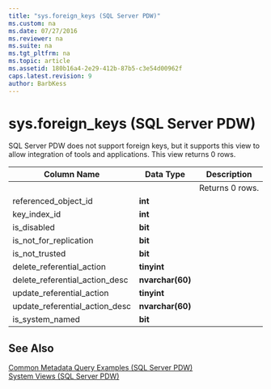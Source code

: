 ```yaml
---
title: "sys.foreign_keys (SQL Server PDW)"
ms.custom: na
ms.date: 07/27/2016
ms.reviewer: na
ms.suite: na
ms.tgt_pltfrm: na
ms.topic: article
ms.assetid: 180b16a4-2e29-412b-87b5-c3e54d00962f
caps.latest.revision: 9
author: BarbKess
---
```

# sys.foreign_keys (SQL Server PDW)
SQL Server PDW does not support foreign keys, but it supports this view to allow integration of tools and applications. This view returns 0 rows.  
  
|Column Name|Data Type|Description|  
|---------------|-------------|---------------|  
|<Columns inherited from sys.objects>||Returns 0 rows.|  
|referenced_object_id|**int**||  
|key_index_id|**int**||  
|is_disabled|**bit**||  
|is_not_for_replication|**bit**||  
|is_not_trusted|**bit**||  
|delete_referential_action|**tinyint**||  
|delete_referential_action_desc|**nvarchar(60)**||  
|update_referential_action|**tinyint**||  
|update_referential_action_desc|**nvarchar(60)**||  
|is_system_named|**bit**||  
  
## See Also  
[Common Metadata Query Examples &#40;SQL Server PDW&#41;](../sqlpdw/common-metadata-query-examples-sql-server-pdw.md)  
[System Views &#40;SQL Server PDW&#41;](../sqlpdw/system-views-sql-server-pdw.md)  
  
